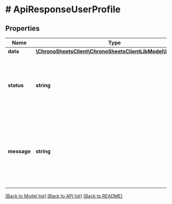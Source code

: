 # # ApiResponseUserProfile

## Properties

Name | Type | Description | Notes
------------ | ------------- | ------------- | -------------
**data** | [**\ChronoSheetsClient\ChronoSheetsClientLibModel\UserProfile**](UserProfile.md) |  | [optional] 
**status** | **string** | The API response status. Indicates if the request was successful, failed or was unauthorised. | [optional] 
**message** | **string** | A message to accompany the response status.  If the Status is failed, this message will hint why it failed and what you need to do. | [optional] 

[[Back to Model list]](../../README.md#documentation-for-models) [[Back to API list]](../../README.md#documentation-for-api-endpoints) [[Back to README]](../../README.md)


